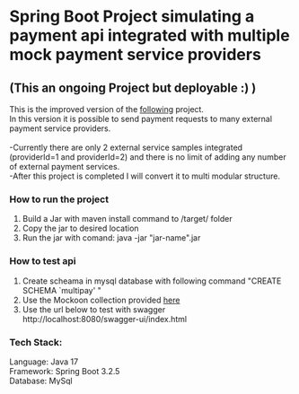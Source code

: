 # Spring Boot Project simulating a payment api integrated with multiple mock payment service providers
## (This an  ongoing Project but deployable :) )
This is the improved version of the  <a href=https://github.com/OzgurYatmaz/FirisbeInterview>following</a> project. <br>
In this version it is possible to send payment requests to many external payment service providers. <br><br>
 -Currently there are only 2 external service samples integrated (providerId=1 and providerId=2) and there is no limit of adding any number of external payment services.<br>
 -After this project is completed I will convert it to multi modular structure.

### How to run the project

1. Build a Jar with maven install command to /target/ folder 
2. Copy the jar to desired location
2. Run the jar with comand: java -jar "jar-name".jar

 
### How to test api
1. Create scheama in mysql database with following command "CREATE SCHEMA `multipay' "
2. Use the Mockoon collection provided <a href=API-Documents>here</a>
3. Use the url below to test with swagger <br>
   http://localhost:8080/swagger-ui/index.html
 

### Tech Stack:

Language: Java 17 <br>
Framework: Spring Boot 3.2.5 <br>
Database: MySql <br>
DB Management: Spring Data JPA <br>
Unit Tests: JUnit and Maven Surefire for functionality coverage test reports <br>
Documentation: Swagger 3 (OPenAPI)  <br>
Build Tool: Maven 
